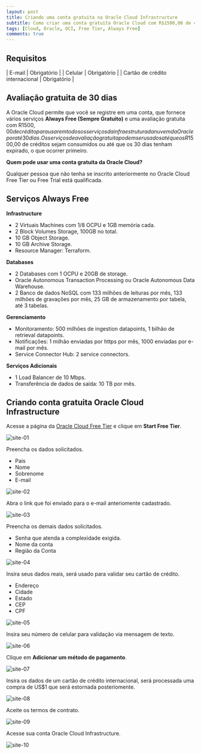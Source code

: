 ```yaml
---
layout: post
title: Criando uma conta gratuita na Oracle Cloud Infrastructure
subtitle: Como criar uma conta gratuita Oracle Cloud com R$1500,00 de créditos por 30 dias
tags: [Cloud, Oracle, OCI, Free Tier, Always Free]
comments: true
---
```


## Requisitos

| E-mail | Obrigatório |
| Celular | Obrigatório |
| Cartão de crédito internacional | Obrigatório |

## Avaliação gratuita de 30 dias

A Oracle Cloud permite que você se registre em uma conta, que fornece vários serviços **Always Free (Sempre Gratuito)** e uma avaliação gratuita com R$1500,00 de crédito para usar em todos os serviços da infraestrutura da nuvem da Oracle por até 30 dias. Os serviços de avaliação gratuita podem ser usados até que os R$1500,00 de créditos sejam consumidos ou até que os 30 dias tenham expirado, o que ocorrer primeiro.

**Quem pode usar uma conta gratuita da Oracle Cloud?** 

Qualquer pessoa que não tenha se inscrito anteriormente no Oracle Cloud Free Tier ou Free Trial está qualificada.

## Serviços Always Free

**Infrastructure**

- 2 Virtuais Machines com 1/8 OCPU e 1GB memória cada.
- 2 Block Volumes Storage, 100GB no total.
- 10 GB Object Storage.
- 10 GB Archive Storage.
- Resource Manager: Terraform.

**Databases**

- 2 Databases com 1 OCPU e 20GB de storage.
- Oracle Autonomous Transaction Processing ou Oracle Autonomous Data Warehouse.
- 2 Banco de dados NoSQL com 133 milhões de leituras por mês, 133 milhões de gravações por mês, 25 GB de armazenamento por tabela, até 3 tabelas.

**Gerenciamento**

- Monitoramento: 500 milhões de ingestion datapoints, 1 bilhão de retrieval datapoints.
- Notificações: 1 milhão enviadas por https por mês, 1000 enviadas por e-mail por mês.
- Service Connector Hub: 2 service connectors.

**Serviços Adicionais**

- 1 Load Balancer de 10 Mbps.
- Transferência de dados de saída: 10 TB por mês.

## Criando conta gratuita Oracle Cloud Infrastructure

Acesse a página da [Oracle Cloud Free Tier](https://www.oracle.com/cloud/free) e clique em **Start Free Tier**.

![site-01](https://objectstorage.sa-saopaulo-1.oraclecloud.com/p/YTMCwc5PeCT69oFgLdh29jJXGR12ACld58wvmDTDWipVXw2IBZEx2fTR9lc3ZuCE/n/gr8gkzaf8nit/b/bucket-euoraf4-site/o/FREE-TIER/site01.png)

Preencha os dados solicitados.

- País
- Nome
- Sobrenome
- E-mail

![site-02](https://objectstorage.sa-saopaulo-1.oraclecloud.com/p/bAKMIKeaxeTGRZgdr1rqvHhRekI2RLB-qrkzcH9kNHVddXLtZDkKt-DsoNhuiIZX/n/gr8gkzaf8nit/b/bucket-euoraf4-site/o/FREE-TIER/site02.png)

Abra o link que foi enviado para o e-mail anteriomente cadastrado.

![site-03](https://objectstorage.sa-saopaulo-1.oraclecloud.com/p/JgcQqMt3LcfmEIEWeXjzM-56xkXI5PFYCQFu7Xi5x4E3_OuM9iXRlTBMscE_z7Iw/n/gr8gkzaf8nit/b/bucket-euoraf4-site/o/FREE-TIER/site03.png)


Preencha os demais dados solicitados.

- Senha que atenda a complexidade exigida.
- Nome da conta
- Região da Conta

![site-04](https://objectstorage.sa-saopaulo-1.oraclecloud.com/p/qLBAT3y4xhRUdQ26fisi7q844K5CVec3OFeofVzVPAL2MY5xwyxw0rFP1jTi0yiM/n/gr8gkzaf8nit/b/bucket-euoraf4-site/o/FREE-TIER/site04.png)

Insira seus dados reais, será usado para validar seu cartão de crédito.

- Endereço
- Cidade
- Estado
- CEP
- CPF

![site-05](https://objectstorage.sa-saopaulo-1.oraclecloud.com/p/hxHNleAqAWEf5tlI4ry_Pft-j_VDz9kO2GzXFblvuyhig9yiKrLeaCRmHU2oFul0/n/gr8gkzaf8nit/b/bucket-euoraf4-site/o/FREE-TIER/site05.png)

Insira seu número de celular para validação via mensagem de texto.

![site-06](https://objectstorage.sa-saopaulo-1.oraclecloud.com/p/bOFLVpgMyFcqC1FgYDGThcOfsp6ZxLEipxqHF2O5zAZXBNXfC5_DMWhKHt5p_rjh/n/gr8gkzaf8nit/b/bucket-euoraf4-site/o/FREE-TIER/site06.png)

Clique em **Adicionar um método de pagamento**.

![site-07](https://objectstorage.sa-saopaulo-1.oraclecloud.com/p/Tbph9fDtaxqKm4DT7KdA-RnjrtX-dE_VAzb1jdAMxghIqmAmiM5Ez6OkNgKHCedd/n/gr8gkzaf8nit/b/bucket-euoraf4-site/o/FREE-TIER/site07.png)

Insira os dados de um cartão de crédito internacional, será processada uma compra de US$1 que será estornada posteriomente.

![site-08](https://objectstorage.sa-saopaulo-1.oraclecloud.com/p/o3fvEaI0WNuj9oIT7ic9ky1tw6oSqr0nU_EIZ-9-fSK4iOuMyhaOLA0d90lieXYv/n/gr8gkzaf8nit/b/bucket-euoraf4-site/o/FREE-TIER/site08.png)

Aceite os termos de contrato.

![site-09](https://objectstorage.sa-saopaulo-1.oraclecloud.com/p/D_l5Axqj5EuhAkHpxBQZ9p6CJGC1PzmfbqJXg4tIVWLx8IVhInXWB7_Ts5WCi8zD/n/gr8gkzaf8nit/b/bucket-euoraf4-site/o/FREE-TIER/site09.png)

Acesse sua conta Oracle Cloud Infrastructure.

![site-10](https://objectstorage.sa-saopaulo-1.oraclecloud.com/p/59OwCJz1UkZn3Npun_RP1X5asJ0m51knw-g8Fhz880ohhFd9WvBQMnBZqtIXnaZH/n/gr8gkzaf8nit/b/bucket-euoraf4-site/o/FREE-TIER/site10.png)
